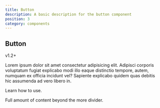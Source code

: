```yaml
---
title: Button
description: A basic description for the button component
position: 3
category: components
---
```


## Button

<badge>v1.2+</badge>

Lorem ipsum dolor sit amet consectetur adipisicing elit. Adipisci corporis voluptatum fugiat explicabo modi illo eaque distinctio tempore, autem, numquam ex officia incidunt vel? Sapiente explicabo quidem quas debitis hic assumenda ad vero libero in.

Learn how to use.
<!--more-->
Full amount of content beyond the more divider.